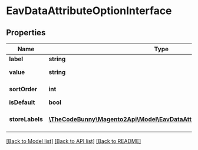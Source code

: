 # EavDataAttributeOptionInterface

## Properties
Name | Type | Description | Notes
------------ | ------------- | ------------- | -------------
**label** | **string** | Option label | 
**value** | **string** | Option value | 
**sortOrder** | **int** | Option order | [optional] 
**isDefault** | **bool** | Default | [optional] 
**storeLabels** | [**\TheCodeBunny\Magento2Api\Model\EavDataAttributeOptionLabelInterface[]**](EavDataAttributeOptionLabelInterface.md) | Option label for store scopes | [optional] 

[[Back to Model list]](../README.md#documentation-for-models) [[Back to API list]](../README.md#documentation-for-api-endpoints) [[Back to README]](../README.md)


